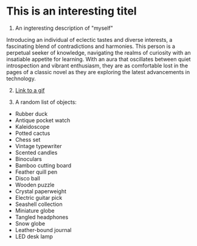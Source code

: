 # This is an interesting titel



1. An ingteresting description of "myself"

Introducing an individual of eclectic tastes and diverse interests, a fascinating blend of contradictions and harmonies. 
This person is a perpetual seeker of knowledge, navigating the realms of curiosity with an insatiable appetite for learning. 
With an aura that oscillates between quiet introspection and vibrant enthusiasm, they are as comfortable lost in the pages of a classic novel as they are exploring the latest advancements in technology.

2. [Link to a gif](https://media4.giphy.com/media/v1.Y2lkPTc5MGI3NjExM3A4Y3MyMjJ3cmEzeHAzYWdqaWhwdHNoamY1YXlwczNoZ2ZqYmx4cyZlcD12MV9pbnRlcm5hbF9naWZfYnlfaWQmY3Q9Zw/Wsju5zAb5kcOfxJV9i/giphy.gif)

3. A random list of objects:

- Rubber duck
- Antique pocket watch
- Kaleidoscope
- Potted cactus
- Chess set
- Vintage typewriter
- Scented candles
- Binoculars
- Bamboo cutting board
- Feather quill pen
- Disco ball
- Wooden puzzle
- Crystal paperweight
- Electric guitar pick
- Seashell collection
- Miniature globe
- Tangled headphones
- Snow globe
- Leather-bound journal
- LED desk lamp
